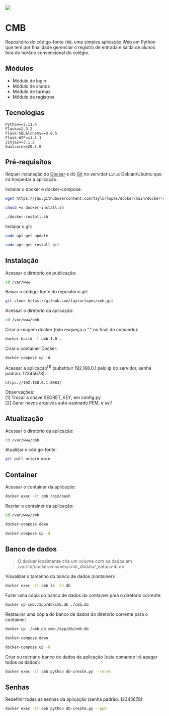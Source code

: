 ![](simba/static/images/logo_labra9.png)

# CMB
Repositório do código-fonte `CMB`, uma simples aplicação Web em Python que tem por finalidade gerenciar o registro de entrada e saída de alunos fora do horário convencional do colégio.  

## Módulos
- Módulo de login
- Módulo de alunos
- Módulo de turmas
- Módulo de registros

## Tecnologias
`Python==3.11.4`\
`Flask==2.3.2`\
`Flask-SQLAlchemy==3.0.5`\
`Flask-WTF==1.1.1`\
`Jinja2==3.1.2`\
`Gunicorn==20.1.0` 
 
## Pré-requisitos
Requer instalação do [Docker](https://www.docker.com/) e do [Git](https://git-scm.com/) no servidor `Linux` Debian/Ubuntu que irá hospedar a aplicação.

Instalar o docker e docker-compose:
```bash
wget https://raw.githubusercontent.com/taylorlopes/docker/main/docker-install.sh

chmod +x docker-install.sh

./docker-install.sh
```

Instalar o git:
```bash
sudo apt-get update

sudo apt-get install git
```

## Instalação

Acessar o diretório de publicação:
```bash
cd /var/www
```

Baixar o código-fonte do repositório git:
```bash
git clone https://github.com/taylorlopes/cmb.git
```

Acessar o diretório da aplicação:
```bash
cd /var/www/cmb
```

Criar a imagem docker (não esqueça o "." no final do comando):
```bash
docker build -t cmb:1.0 .
```

Criar o container Docker:
```
docker-compose up -d
```

Acessar a aplicação<sup>[1]</sup> (substituir 192.168.0.1 pelo ip do servidor, senha padrão: 12345678):
```
https://192.168.0.1:8083/
```

Observações:\
[1] Trocar a chave SECRET_KEY, em config.py\
[2] Gerar novos arquivos auto-assinado PEM, e ssl/

 
## Atualização

Acessar o diretório da aplicação:
```bash
cd /var/www/cmb
```

Atualizar o código-fonte:
```bash
git pull origin main
```

## Container

Acessar o container da aplicação:
```bash
docker exec -it cmb /bin/bash
```

Recriar o container da aplicação:
```bash
cd /var/www/cmb

docker-compose down

docker-compose up -d
```

## Banco de dados

> O docker localmente cria um volume com os dados em /var/lib/docker/volumes/cmb_dbdata/_data/cmb.db 

Visualizar o tamanho do banco de dados (container):
```bash
docker exec -it cmb ls -lh db
```

Fazer uma cópia do banco de dados do container para o diretório corrente:
```bash
docker cp cmb:/app/db/cmb.db ./cmb.db
```

Restaurar uma cópia do banco de dados do diretório corrente para o container:
```bash
docker cp ./cmb.db cmb:/app/db/cmb.db 

docker-compose down

docker-compose up -d
```

Criar ou recriar o banco de dados da aplicação (este comando irá apagar todos os dados):
```bash
docker exec -it cmb python db-create.py --reset
```

## Senhas

Redefinir todas as senhas da aplicação (senha padrão: 12345678):
```bash
docker exec -it cmb python db-create.py --pwd
```
